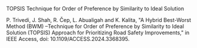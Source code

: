 TOPSIS
Technique for Order of Preference by Similarity to Ideal Solution

P. Trivedi, J. Shah, R. Čep, L. Abualigah and K. Kalita, "A Hybrid Best-Worst Method (BWM) –Technique for Order of Preference by Similarity to Ideal Solution (TOPSIS) Approach for Prioritizing Road Safety Improvements," in IEEE Access, doi: 10.1109/ACCESS.2024.3368395.
